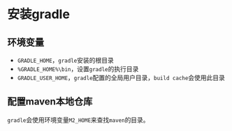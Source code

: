 # 安装gradle

## 环境变量

- `GRADLE_HOME`，`gradle`安装的根目录
- `%GRADLE_HOME%\bin`，设置`gradle`的执行目录
- `GRADLE_USER_HOME`，`gradle`配置的全局用户目录，`build cache`会使用此目录


## 配置maven本地仓库

`gradle`会使用环境变量`M2_HOME`来查找`maven`的目录。

